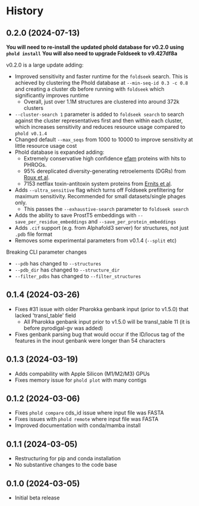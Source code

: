 # History

0.2.0 (2024-07-13)
------------------

**You will need to re-install the updated phold database for v0.2.0 using `phold install`**
**You will also need to upgrade Foldseek to v9.427df8a**

v0.2.0 is a large update adding:

* Improved sensitivity and faster runtime for the `foldseek` search. This is achieved by clustering the Phold database at `--min-seq-id 0.3 -c 0.8` and creating a cluster db before running with `foldseek` which significantly improves runtime
    * Overall, just over 1.1M structures are clustered into around 372k clusters 
* `--cluster-search 1` parameter is added to `foldseek search` to search against the cluster representatives first and then within each cluster, which increases sensitivity and reduces resource usage compared to `phold v0.1.4`
* Changed default `--max_seqs` from 1000 to 10000 to improve sensitivity at little resource usage cost
* Phold database is expanded adding:
    * Extremely conservative high confidence [efam](https://doi.org/10.1093/bioinformatics/btab451) proteins with hits to PHROGs.
    * 95% dereplicated diversity-generating retroelements (DGRs) from [Roux et al](https://www.nature.com/articles/s41467-021-23402-7).
    * 7153 netflax toxin-antitoxin system proteins from [Ernits et al](https://doi.org/10.1073/pnas.2305393120).
* Adds `--ultra_sensitive` flag which turns off Foldseek prefiltering for maximum sensitivity. Recommended for small datasets/single phages only.
    * This passes the `--exhaustive-search` parameter to `foldseek search`
* Adds the ability to save ProstT5 embeddings with `--save_per_residue_embeddings` and `--save_per_protein_embeddings`
* Adds `.cif` support (e.g. from Alphafold3 server) for structures, not just `.pdb` file format
* Removes some experimental parameters from v0.1.4 (`--split` etc)

Breaking CLI parameter changes

* `--pdb` has changed to `--structures`
* `--pdb_dir` has changed to `--structure_dir`
* `--filter_pdbs` has changed to `--filter_structures`

0.1.4 (2024-03-26)
------------------

* Fixes #31 issue with older Pharokka genbank input (prior to v1.5.0) that lacked 'transl_table' field
    * All Pharokka genbank input prior to v1.5.0 will be transl_table 11 (it is before pyrodigal-gv was added)
* Fixes genbank parsing bug that would occur if the ID/locus tag of the features in the inout genbank were longer than 54 characters 

0.1.3 (2024-03-19)
------------------

* Adds compability with Apple Silicon (M1/M2/M3) GPUs
* Fixes memory issue for `phold plot` with many contigs

0.1.2 (2024-03-06)
------------------

* Fixes `phold compare` cds_id issue where input file was FASTA
* Fixes issues with `phold remote` where input file was FASTA
* Improved documentation with conda/mamba install

0.1.1 (2024-03-05)
------------------

* Restructuring for pip and conda installation
* No substantive changes to the code base

0.1.0 (2024-03-05)
------------------

* Initial beta release